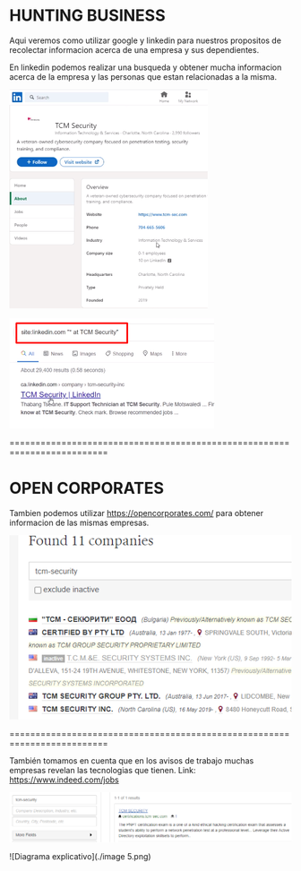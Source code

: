 HUNTING BUSINESS
================
Aqui veremos como utilizar google y linkedin para nuestros propositos de recolectar informacion acerca de una empresa y sus dependientes.

En linkedin podemos realizar una busqueda y obtener mucha informacion acerca de la empresa y las personas que estan relacionadas a la misma.

![Diagrama explicativo](./image.png)

![Diagrama explicativo](./image2.png)

=========================================================================

OPEN CORPORATES
===============
Tambien podemos utilizar https://opencorporates.com/ para obtener informacion de las mismas empresas.

![Diagrama explicativo](./image3.png)

=========================================================================

También tomamos en cuenta que en los avisos de trabajo muchas empresas revelan las tecnologias que tienen.
Link: https://www.indeed.com/jobs

![Diagrama explicativo](./image4.png)

![Diagrama explicativo](./image 5.png)

